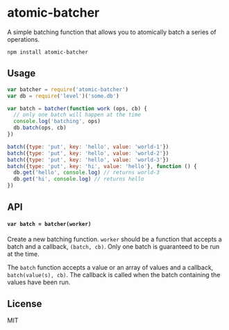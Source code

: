# atomic-batcher

A simple batching function that allows you to atomically batch a series of operations.

```
npm install atomic-batcher
```

## Usage

``` js
var batcher = require('atomic-batcher')
var db = require('level')('some.db')

var batch = batcher(function work (ops, cb) {
  // only one batch will happen at the time
  console.log('batching', ops)
  db.batch(ops, cb)
})

batch({type: 'put', key: 'hello', value: 'world-1'})
batch({type: 'put', key: 'hello', value: 'world-2'})
batch({type: 'put', key: 'hello', value: 'world-3'})
batch({type: 'put', key: 'hi', value: 'hello'}, function () {
  db.get('hello', console.log) // returns world-3
  db.get('hi', console.log) // returns hello
})
```

## API

#### `var batch = batcher(worker)`

Create a new batching function. `worker` should be a function that accepts a batch and a callback, `(batch, cb)`.
Only one batch is guaranteed to be run at the time.

The `batch` function accepts a value or an array of values and a callback, `batch(value(s), cb)`. The callback is called when the batch containing the values have been run.

## License

MIT

